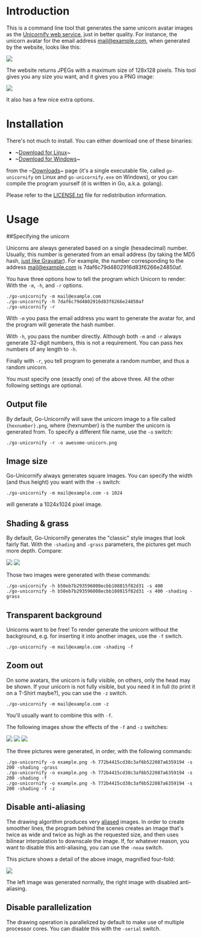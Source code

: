 # Introduction

This is a command line tool that generates the same unicorn avatar images as the [Unicornify web service](https://unicornify.pictures), just in better quality. For instance, the unicorn avatar for the email address mail@example.com, when generated by the website, looks like this:

![](https://unicornify.pictures/avatar/7daf6c79d4802916d83f6266e24850af?s=128)

The website returns JPEGs with a maximum size of 128x128 pixels. This tool gives you any size you want, and it gives you a PNG image:

![](https://i.imgur.com/NvySwQb.png)

It also has a few nice extra options.

# Installation

There's not much to install. You can either download one of these binaries:

- ~[Download for Linux](https://bitbucket.org/balpha/go-unicornify/downloads/go-unicornify)~
- ~[Download for Windows](https://bitbucket.org/balpha/go-unicornify/downloads/go-unicornify.exe)~

from the ~[Downloads](https://bitbucket.org/balpha/go-unicornify/downloads)~ page (it's a single executable file, called `go-unicornify` on Linux  and `go-unicornify.exe` on Windows), or you can compile the program yourself (it is written in Go, a.k.a. golang).

Please refer to the [LICENSE.txt](/drbrain/go-unicornify/blob/main/LICENSE.txt) file for redistribution information.

# Usage

##Specifying the unicorn

Unicorns are always generated based on a single (hexadecimal) number. Usually, this number is generated from an email address (by taking the MD5 hash, [just like Gravatar](https://en.gravatar.com/site/implement/hash/)). For example, the number corresponding to the address mail@example.com is 7daf6c79d4802916d83f6266e24850af.

You have three options how to tell the program which Unicorn to render: With the `-m`, `-h`, and `-r` options.

    ./go-unicornify -m mail@example.com
    ./go-unicornify -h 7daf6c79d4802916d83f6266e24850af
    ./go-unicornify -r

With `-m` you pass the email address you want to generate the avatar for, and the program will generate the hash number.

With `-h`, you pass the number directly. Although both `-m` and `-r` always generate 32-digit numbers, this is not a requirement. You can pass hex numbers of any length to `-h`.

Finally with `-r`, you tell program to generate a random number, and thus a random unicorn.

You must specify one (exactly one) of the above three. All the other following settings are optional.

## Output file

By default, Go-Unicornify will save the unicorn image to a file called `{hexnumber}.png`, where {hexnumber} is the number the unicorn is generated from. To specify a different file name, use the `-o` switch:

    ./go-unicornify -r -o awesome-unicorn.png

## Image size

Go-Unicornify always generates square images. You can specify the width (and thus height) you want with the `-s` switch:

    ./go-unicornify -m mail@example.com -s 1024

will generate a 1024x1024 pixel image.

## Shading & grass

By default, Go-Unicornify generates the "classic" style images that look fairly flat. With the `-shading` and `-grass` parameters, the pictures get much more depth. Compare:

![](https://i.imgur.com/sa9pfwu.png) ![](https://i.imgur.com/KpQvoZ4.png)

Those two images were generated with these commands:

    ./go-unicornify -h b50eb7b293596008ecbb108815f82d31 -s 400
    ./go-unicornify -h b50eb7b293596008ecbb108815f82d31 -s 400 -shading -grass

## Transparent background

Unicorns want to be free! To render generate the unicorn without the background, e.g. for inserting it into another images, use the `-f` switch.

    ./go-unicornify -m mail@example.com -shading -f

## Zoom out

On some avatars, the unicorn is fully visible, on others, only the head may be shown. If your unicorn is not fully visible, but you need it in full (to print it on a T-Shirt maybe?), you can use the `-z` switch.

    ./go-unicornify -m mail@example.com -z

You'll usually want to combine this with `-f`.

The following images show the effects of the `-f` and `-z` switches:

![](https://i.imgur.com/n7RgpHB.png) ![](https://i.imgur.com/vMfnCCl.png) ![](https://i.imgur.com/Ns0QX6Y.png)

The three pictures were generated, in order, with the following commands:

    ./go-unicornify -o example.png -h 772b4415cd38c3af6b522087a6359194 -s 200 -shading -grass
    ./go-unicornify -o example.png -h 772b4415cd38c3af6b522087a6359194 -s 200 -shading -f
    ./go-unicornify -o example.png -h 772b4415cd38c3af6b522087a6359194 -s 200 -shading -f -z

## Disable anti-aliasing

The drawing algorithm produces very [aliased](http://en.wikipedia.org/wiki/Aliasing) images. In order to create smoother lines, the program behind the scenes creates an image that's twice as wide and twice as high as the requested size, and then uses bilinear interpolation to downscale the image. If, for whatever reason, you want to disable this anti-aliasing, you can use the `-noaa` switch.

This picture shows a detail of the above image, magnified four-fold:

![](https://i.imgur.com/z2cos5b.png)

The left image was generated normally, the right image with disabled anti-aliasing.

## Disable parallelization

The drawing operation is parallelized by default to make use of multiple processor cores. You can disable this with the `-serial` switch.
